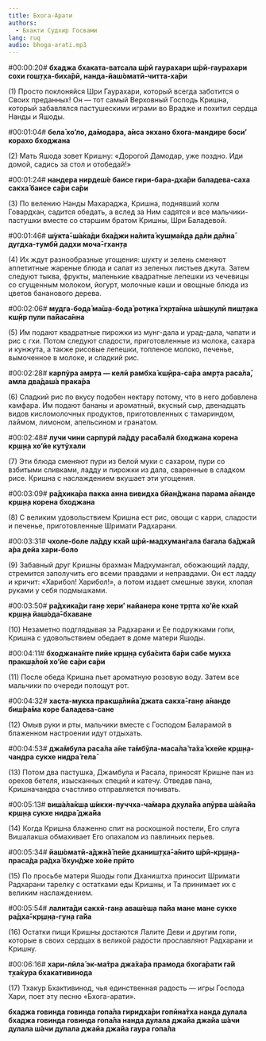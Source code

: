 ```yaml
---
title: Бхога-Арати
authors:
  - Бхакти Судхир Госвами
lang: ruq
audio: bhoga-arati.mp3
---
```


#00:00:20# <b>бхаджа бхаката-ватсала ш́рӣ гаурахари
ш́рӣ-гаурахари сохи гош̣т̣ха-биха̄рӣ,
нанда-йаш́оматӣ-читта-ха̄ри</b>

(1) Просто поклоняйся Шри Гаурахари, который всегда заботится о Своих преданных! Он — тот самый Верховный Господь Кришна, который забавлялся пастушескими играми во Врадже и похитил сердца Нанды и Яшоды.


#00:01:04# <b>бела̄ хо’ло, да̄модара, а̄иса экхано
бхога-мандире боси’ корахо бходжана</b>

(2) Мать Яшода зовет Кришну: «Дорогой Дамодар, уже поздно. Иди домой, садись за стол и отобедай!»


#00:01:24# <b>нандера нирдеш́е баисе гири-бара-дха̄ри
баладева-саха сакха̄ баисе са̄ри са̄ри</b>

(3) По велению Нанды Махараджа, Кришна, поднявший холм Говардхан, садится обедать, а вслед за Ним садятся и все мальчики-пастушки вместе со старшим братом Кришны, Шри Баладевой.


#00:01:46# <b>ш́укта̄-ш́а̄ка̄ди бха̄джи на̄лита̄ куш̣ма̄н̣д̣а
д̣а̄ли д̣а̄лна̄ дугдха-тумбӣ дадхи моча̄-гхан̣т̣а</b>

(4) Их ждут разнообразные угощения: шукту и зелень сменяют аппетитные жареные блюда и салат из зеленых листьев джута. Затем следуют тыква, фрукты, маленькие квадратные лепешки из чечевицы со сгущенным молоком, йогурт, молочные каши и овощные блюда из цветов бананового дерева.


#00:02:06# <b>мудга-бод̣а̄ ма̄ш̣а-бод̣а̄ рот̣ика̄ гхр̣та̄нна
ш́аш̣кулӣ пиш̣т̣ака кш̣ӣр пули па̄йаса̄нна</b>

(5) Им подают квадратные пирожки из мунг-дала и урад-дала, чапати и рис с гхи. Потом следуют сладости, приготовленные из молока, сахара и кунжута, а также рисовые лепешки, топленое молоко, печенье, вымоченное в молоке, и сладкий рис.


#00:02:28# <b>карпӯра амр̣та — келӣ рамбха̄ кш̣ӣра-са̄ра
амр̣та раса̄ла̄, амла два̄даш́а прака̄ра</b>

(6) Сладкий рис по вкусу подобен нектару потому, что в него добавлена камфара. Им подают бананы и ароматный, вкусный сыр, двенадцать видов кисломолочных продуктов, приготовленных с тамариндом, лаймом, лимоном, апельсином и гранатом.


#00:02:48# <b>лучи чини сарпурӣ ла̄д̣д̣у раса̄балӣ
бходжана корена кр̣ш̣н̣а хо’йе кутӯхали</b>

(7) Эти блюда сменяют пури из белой муки с сахаром, пури со взбитыми сливками, ладду и пирожки из дала, сваренные в сладком рисе. Кришна с наслаждением вкушает эти угощения.


#00:03:09# <b>ра̄дхика̄ра пакка анна вивидха бйан̃джана
парама а̄нанде кр̣ш̣н̣а корена бходжана</b>

(8) С великим удовольствием Кришна ест рис, овощи с карри, сладости и печенье, приготовленные Шримати Радхарани.


#00:03:31# <b>чхоле-боле ла̄д̣д̣у кха̄й ш́рӣ-мадхуман̇гала
багала ба̄джа̄й а̄ра дейа хари-боло</b>

(9) Забавный друг Кришны брахман Мадхумангал, обожающий ладду, стремится заполучить его всеми правдами и неправдами. Он ест ладду и кричит: «Харибол! Харибол!», а потом издает смешные звуки, хлопая руками у себя подмышками.


#00:03:50# <b>ра̄дхика̄ди ган̣е хери’ найанера коне
тр̣пта хо’йе кха̄й кр̣ш̣н̣а йаш́ода̄-бхаване</b>

(10) Незаметно подглядывая за Радхарани и Ее подружками гопи, Кришна с удовольствием обедает в доме матери Яшоды.


#00:04:11# <b>бходжана̄нте пийе кр̣ш̣н̣а суба̄сита ба̄ри
сабе мукха пракш̣а̄лой хо’йе са̄ри са̄ри</b>

(11) После обеда Кришна пьет ароматную розовую воду. Затем все мальчики по очереди полощут рот.


#00:04:32# <b>хаста-мукха пракш̣а̄лийа̄ джата сакха̄-ган̣е
а̄нанде биш́ра̄ма коре баладева-сане</b>

(12) Омыв руки и рты, мальчики вместе с Господом Баларамой в блаженном настроении идут отдыхать.


#00:04:53# <b>джа̄мбула раса̄ла а̄не та̄мбӯла-маса̄ла̄
та̄ха̄ кхейе кр̣ш̣н̣а-чандра сукхе нидра̄ гела̄</b>

(13) Потом два пастушка, Джамбула и Расала, приносят Кришне пан из орехов бетеля, изысканных специй и катечу. Отведав пана, Кришначандра счастливо отправляется почивать.


#00:05:13# <b>виш́а̄ла̄кш̣а ш́икхи-пуччха-ча̄мара д̣хула̄йа
апӯрва ш́айа̄йа кр̣ш̣н̣а сукхе нидра̄ джа̄йа</b>

(14) Когда Кришна блаженно спит на роскошной постели, Его слуга Вишалакша обмахивает Его опахалом из павлиньих перьев.


#00:05:34# <b>йаш́оматӣ-а̄джн̃а̄ пейе дханиш̣т̣ха̄-а̄нито
ш́рӣ-кр̣ш̣н̣а-праса̄да ра̄дха̄ бхун̃дже хойе прӣто</b>

(15) По просьбе матери Яшоды гопи Дхаништха приносит Шримати Радхарани тарелку с остатками еды Кришны, и Та принимает их с великим наслаждением.


#00:05:54# <b>лалита̄ди сакхӣ-ган̣а аваш́еш̣а па̄йа
мане мане сукхе ра̄дха̄-кр̣ш̣н̣а-гун̣а га̄йа</b>

(16) Остатки пищи Кришны достаются Лалите Деви и другим гопи, которые в своих сердцах в великой радости прославляют Радхарани и Кришну.


#00:06:16# <b>хари-лӣла̄ эк-ма̄тра джа̄ха̄ра прамода
бхога̄рати га̄й т̣ха̄кура бхакативинода</b>

(17) Тхакур Бхактивинод, чья единственная радость — игры Господа Хари, поет эту песню «Бхога-арати».


<b>бхаджа говинда говинда гопа̄ла
гиридха̄ри гопӣна̄тха нанда дулала
бхаджа говинда говинда гопа̄ла
нанда дулала джайа джайа ш́ачи дулала
ш́ачи дулала джайа джайа гаура гопа̄ла</b>
